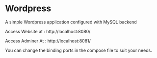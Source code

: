 # Wordpress
A simple Wordpress application configured with MySQL backend


Access Website at : http://localhost:8080/

Access Adminer At : http://localhost:8081/

You can change the binding ports in the compose file to suit your needs.
